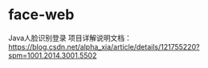 # face-web
Java人脸识别登录
项目详解说明文档：
https://blog.csdn.net/alpha_xia/article/details/121755220?spm=1001.2014.3001.5502
